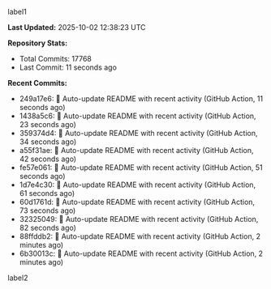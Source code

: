 
label1 
<!-- ACTIVITY_START -->
**Last Updated:** 2025-10-02 12:38:23 UTC

**Repository Stats:**
- Total Commits: 17768
- Last Commit: 11 seconds ago

**Recent Commits:**
- 249a17e6: 🤖 Auto-update README with recent activity (GitHub Action, 11 seconds ago)
- 1438a5c6: 🤖 Auto-update README with recent activity (GitHub Action, 23 seconds ago)
- 359374d4: 🤖 Auto-update README with recent activity (GitHub Action, 34 seconds ago)
- a55f31ae: 🤖 Auto-update README with recent activity (GitHub Action, 42 seconds ago)
- fe57e061: 🤖 Auto-update README with recent activity (GitHub Action, 51 seconds ago)
- 1d7e4c30: 🤖 Auto-update README with recent activity (GitHub Action, 61 seconds ago)
- 60d1761d: 🤖 Auto-update README with recent activity (GitHub Action, 73 seconds ago)
- 32325049: 🤖 Auto-update README with recent activity (GitHub Action, 82 seconds ago)
- 88ffddb2: 🤖 Auto-update README with recent activity (GitHub Action, 2 minutes ago)
- 6b30013c: 🤖 Auto-update README with recent activity (GitHub Action, 2 minutes ago)
<!-- ACTIVITY_END -->

label2
